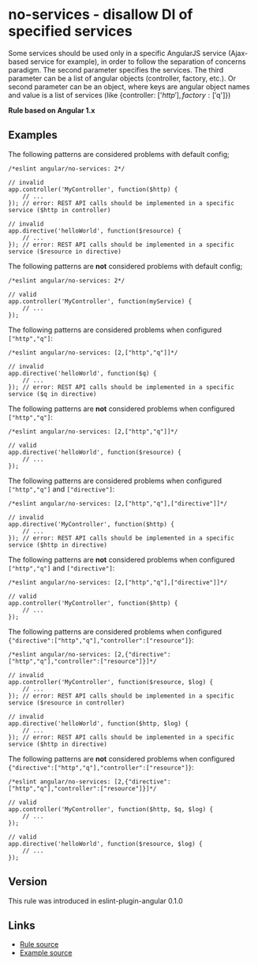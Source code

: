 <!-- WARNING: Generated documentation. Edit docs and examples in the rule and examples file ('rules/no-services.js', 'examples/no-services.js'). -->

# no-services - disallow DI of specified services

Some services should be used only in a specific AngularJS service (Ajax-based service for example), in order to follow the separation of concerns paradigm.
The second parameter specifies the services.
The third parameter can be a list of angular objects (controller, factory, etc.).
Or second parameter can be an object, where keys are angular object names and value is a list of services (like {controller: ['$http'], factory: ['$q']})

**Rule based on Angular 1.x**

## Examples

The following patterns are considered problems with default config;

    /*eslint angular/no-services: 2*/

    // invalid
    app.controller('MyController', function($http) {
        // ...
    }); // error: REST API calls should be implemented in a specific service ($http in controller)

    // invalid
    app.directive('helloWorld', function($resource) {
        // ...
    }); // error: REST API calls should be implemented in a specific service ($resource in directive)

The following patterns are **not** considered problems with default config;

    /*eslint angular/no-services: 2*/

    // valid
    app.controller('MyController', function(myService) {
        // ...
    });

The following patterns are considered problems when configured `["http","q"]`:

    /*eslint angular/no-services: [2,["http","q"]]*/

    // invalid
    app.directive('helloWorld', function($q) {
        // ...
    }); // error: REST API calls should be implemented in a specific service ($q in directive)

The following patterns are **not** considered problems when configured `["http","q"]`:

    /*eslint angular/no-services: [2,["http","q"]]*/

    // valid
    app.directive('helloWorld', function($resource) {
        // ...
    });

The following patterns are considered problems when configured `["http","q"]` and `["directive"]`:

    /*eslint angular/no-services: [2,["http","q"],["directive"]]*/

    // invalid
    app.directive('MyController', function($http) {
        // ...
    }); // error: REST API calls should be implemented in a specific service ($http in directive)

The following patterns are **not** considered problems when configured `["http","q"]` and `["directive"]`:

    /*eslint angular/no-services: [2,["http","q"],["directive"]]*/

    // valid
    app.controller('MyController', function($http) {
        // ...
    });

The following patterns are considered problems when configured `{"directive":["http","q"],"controller":["resource"]}`:

    /*eslint angular/no-services: [2,{"directive":["http","q"],"controller":["resource"]}]*/

    // invalid
    app.controller('MyController', function($resource, $log) {
        // ...
    }); // error: REST API calls should be implemented in a specific service ($resource in controller)

    // invalid
    app.directive('helloWorld', function($http, $log) {
        // ...
    }); // error: REST API calls should be implemented in a specific service ($http in directive)

The following patterns are **not** considered problems when configured `{"directive":["http","q"],"controller":["resource"]}`:

    /*eslint angular/no-services: [2,{"directive":["http","q"],"controller":["resource"]}]*/

    // valid
    app.controller('MyController', function($http, $q, $log) {
        // ...
    });

    // valid
    app.directive('helloWorld', function($resource, $log) {
        // ...
    });

## Version

This rule was introduced in eslint-plugin-angular 0.1.0

## Links

* [Rule source](../rules/no-services.js)
* [Example source](../examples/no-services.js)
